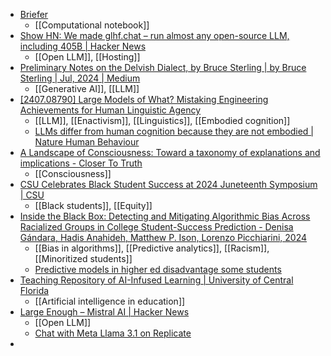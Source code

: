 - [Briefer](https://briefer.cloud/launches/notebooks/)
	- [[Computational notebook]]
- [Show HN: We made glhf.chat – run almost any open-source LLM, including 405B | Hacker News](https://news.ycombinator.com/item?id=41052934)
	- [[Open LLM]], [[Hosting]]
- [Preliminary Notes on the Delvish Dialect, by Bruce Sterling | by Bruce Sterling | Jul, 2024 | Medium](https://bruces.medium.com/preliminary-notes-on-the-delvish-dialect-by-bruce-sterling-ce68a476247b)
	- [[Generative AI]], [[LLM]]
- [[2407.08790] Large Models of What? Mistaking Engineering Achievements for Human Linguistic Agency](https://arxiv.org/abs/2407.08790)
	- [[LLM]], [[Enactivism]], [[Linguistics]], [[Embodied cognition]]
	- [LLMs differ from human cognition because they are not embodied | Nature Human Behaviour](https://www.nature.com/articles/s41562-023-01723-5)
- [A Landscape of Consciousness: Toward a taxonomy of explanations and implications - Closer To Truth](https://closertotruth.com/news/a-landscape-of-consciousness-toward-a-taxonomy-of-explanations-and-implications/)
	- [[Consciousness]]
- [CSU Celebrates Black Student Success at 2024 Juneteenth Symposium | CSU](https://www.calstate.edu/csu-system/news/Pages/CSU-Celebrates-Black-Student-Success-at-2024-Juneteenth-Symposium.aspx)
	- [[Black students]], [[Equity]]
- [Inside the Black Box: Detecting and Mitigating Algorithmic Bias Across Racialized Groups in College Student-Success Prediction - Denisa Gándara, Hadis Anahideh, Matthew P. Ison, Lorenzo Picchiarini, 2024](https://journals.sagepub.com/doi/10.1177/23328584241258741)
	- [[Bias in algorithms]], [[Predictive analytics]], [[Racism]], [[Minoritized students]]
	- [Predictive models in higher ed disadvantage some students](https://www.insidehighered.com/news/student-success/academic-life/2024/07/19/predictive-models-higher-ed-disadvantage-some)
- [Teaching Repository of AI-Infused Learning | University of Central Florida](https://stars.library.ucf.edu/traiil/)
	- [[Artificial intelligence in education]]
- [Large Enough – Mistral AI | Hacker News](https://news.ycombinator.com/item?id=41058107)
	- [[Open LLM]]
	- [Chat with Meta Llama 3.1 on Replicate](https://www.llama2.ai/)
-